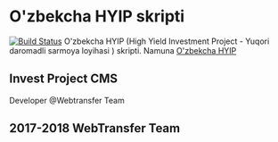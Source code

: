 # O'zbekcha HYIP skripti
[![Build Status](https://travis-ci.com/webtransfer/UzInvest.svg?branch=master)](https://travis-ci.com/webtransfer/UzInvest)
O'zbekcha HYIP (High Yield Investment Project - Yuqori daromadli sarmoya loyihasi ) skripti.
Namuna [O'zbekcha HYIP](https://uzchange.ru)
## Invest Project CMS
Developer @Webtransfer Team
## 2017-2018 WebTransfer Team
